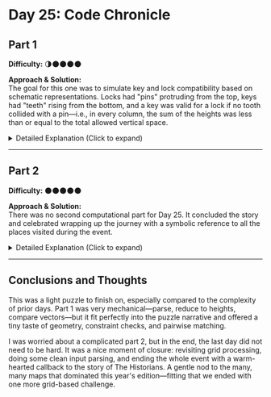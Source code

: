 # Day 25: Code Chronicle

## Part 1  
**Difficulty:** 🌗🌑🌑🌑🌑  

**Approach & Solution:**  
The goal for this one was to simulate key and lock compatibility based on schematic representations. Locks had "pins" protruding from the top, keys had "teeth" rising from the bottom, and a key was valid for a lock if no tooth collided with a pin—i.e., in every column, the sum of the heights was less than or equal to the total allowed vertical space.

<details>  
<summary>Detailed Explanation (Click to expand)</summary>  

Each lock or key was represented by a 5×6 grid (`MAX_WIDTH = 5`, `MAX_HEIGHT = 5`) where `'#'` indicated presence of material. The grid was parsed row by row into a single array of heights:

- For **locks**, heights were counted from the top down: a `'#'` in higher rows increased the height.
- For **keys**, the same logic applied but from the bottom up due to flipped orientation.

1. Each schematic was parsed into a vector of column heights.
2. Locks and keys were stored in separate vectors.
3. To determine if a key fits a lock, we iterated over their respective height vectors and verified that `key[i] + lock[i] <= MAX_HEIGHT` for every column.
4. All valid (key, lock) pairs were counted.

It was a classic nested loop search—simple yet effective thanks to tight constraints.

</details>  

---

## Part 2  
**Difficulty:** 🌑🌑🌑🌑🌑  

**Approach & Solution:**  
There was no second computational part for Day 25. It concluded the story and celebrated wrapping up the journey with a symbolic reference to all the places visited during the event.

<details>  
<summary>Detailed Explanation (Click to expand)</summary>  

You want a gift for looking here? I have no gifts, but I can hope the best for you (whoever you are looking for something here) :D

</details>  

---

## Conclusions and Thoughts  
This was a light puzzle to finish on, especially compared to the complexity of prior days. Part 1 was very mechanical—parse, reduce to heights, compare vectors—but it fit perfectly into the puzzle narrative and offered a tiny taste of geometry, constraint checks, and pairwise matching.

I was worried about a complicated part 2, but in the end, the last day did not need to be hard. It was a nice moment of closure: revisiting grid processing, doing some clean input parsing, and ending the whole event with a warm-hearted callback to the story of The Historians. A gentle nod to the many, many maps that dominated this year's edition—fitting that we ended with one more grid-based challenge.
